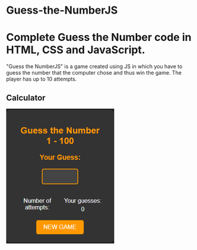 # Guess-the-NumberJS

# Complete Guess the Number code in HTML, CSS and JavaScript.
"Guess the NumberJS" is a game created using JS in which you have to guess the number that the computer chose and thus win the game. 
The player has up to 10 attempts.

## Calculator

![Calculator](attempts.png)
